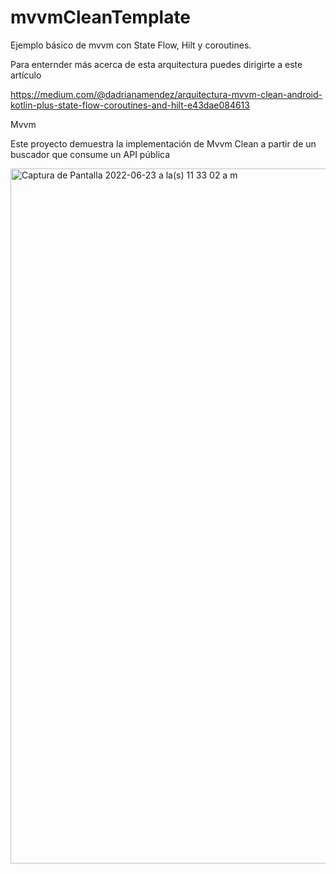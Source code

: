 # mvvmCleanTemplate
Ejemplo básico de mvvm con State Flow, Hilt y coroutines.

Para enternder más acerca de esta arquitectura puedes dirigirte a este artículo

https://medium.com/@dadrianamendez/arquitectura-mvvm-clean-android-kotlin-plus-state-flow-coroutines-and-hilt-e43dae084613

Mvvm 

Este proyecto demuestra la implementación de Mvvm Clean a partir de un buscador que consume un API pública 



<img width="1112" alt="Captura de Pantalla 2022-06-23 a la(s) 11 33 02 a m" src="https://user-images.githubusercontent.com/5692883/203383666-45fcd74d-fcd2-4687-a965-eb9485c9e0c8.png">
